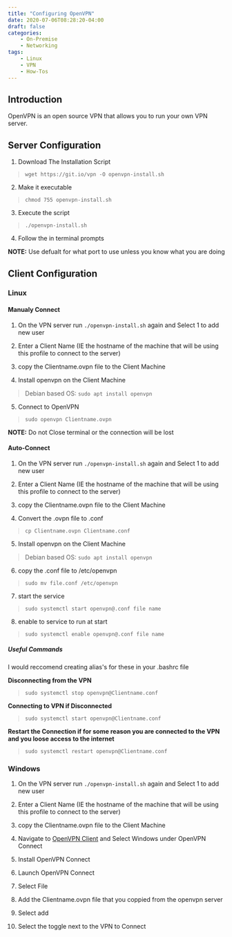 ```yaml
---
title: "Configuring OpenVPN"
date: 2020-07-06T08:28:20-04:00
draft: false
categories:
    - On-Premise
    - Networking
tags:
    - Linux
    - VPN
    - How-Tos
---
```

## Introduction
OpenVPN is an open source VPN that allows you to run your own VPN server.

## Server Configuration
1. Download The Installation Script
> `wget https://git.io/vpn -O openvpn-install.sh`

2. Make it executable 
> `chmod 755 openvpn-install.sh`

3. Execute the script
> `./openvpn-install.sh`

4. Follow the in terminal prompts

__NOTE:__ Use defualt for what port to use unless you know what you are doing

## Client Configuration

### Linux

#### Manualy Connect
1. On the VPN server run `./openvpn-install.sh` again and Select 1 to add new user

2. Enter a Client Name (IE the hostname of the machine that will be using this profile to connect to the server)

3. copy the Clientname.ovpn file to the Client Machine

4. Install openvpn on the Client Machine
> Debian based OS: `sudo apt install openvpn`

5. Connect to OpenVPN
> `sudo openvpn Clientname.ovpn`

__NOTE:__ Do not Close terminal or the connection will be lost


#### Auto-Connect
1. On the VPN server run `./openvpn-install.sh` again and Select 1 to add new user

2. Enter a Client Name (IE the hostname of the machine that will be using this profile to connect to the server)

3. copy the Clientname.ovpn file to the Client Machine

4. Convert the .ovpn file to .conf
> `cp Clientname.ovpn Clientname.conf`

5. Install openvpn on the Client Machine
> Debian based OS: `sudo apt install openvpn`

6. copy the .conf file to /etc/openvpn
> `sudo mv file.conf /etc/openvpn`

7. start the service
> `sudo systemctl start openvpn@.conf file name`

8. enable to service to run at start
> `sudo systemctl enable openvpn@.conf file name`

##### Useful Commands
I would reccomend creating alias's for these in your .bashrc file

__Disconnecting from the VPN__

> `sudo systemctl stop openvpn@Clientname.conf`

__Connecting to VPN if Disconnected__

> `sudo systemctl start openvpn@Clientname.conf`

__Restart the Connection if for some reason you are connected to the VPN and you loose access to the internet__

> `sudo systemctl restart openvpn@Clientname.conf`

### Windows
1. On the VPN server run `./openvpn-install.sh` again and Select 1 to add new user

2. Enter a Client Name (IE the hostname of the machine that will be using this profile to connect to the server)

3. copy the Clientname.ovpn file to the Client Machine

4. Navigate to [OpenVPN Client](https://swupdate.openvpn.net/beta-downloads/connect/openvpn-connect-3.1.3.713_signed.msi) and Select Windows under OpenVPN Connect

5. Install OpenVPN Connect

6. Launch OpenVPN Connect

7. Select File

8. Add the Clientname.ovpn file that you coppied from the openvpn server

9. Select add

10. Select the toggle next to the VPN to Connect